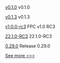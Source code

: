 
[v0.1.0](https://github.com/hyperledger/firefly-helm-charts/releases/tag/v0.1.0) v0.1.0

[v0.1.3](https://github.com/hyperledger/firefly-tokens-erc20-erc721/releases/tag/v0.1.3) v0.1.3

[v1.0.0-rc3](https://github.com/hyperledger/fabric-private-chaincode/releases/tag/v1.0.0-rc3) FPC v1.0 RC3

[22.1.0-RC3](https://github.com/hyperledger/besu/releases/tag/22.1.0-RC3) 22.1.0-RC3

[0.29.0](https://github.com/hyperledger/aries-vcx/releases/tag/0.29.0) Release 0.29.0


[See more >>>](https://start-here.hyperledger.org/releases)
